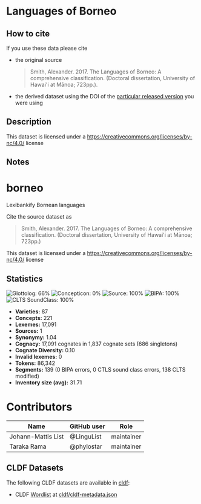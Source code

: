 # Languages of Borneo

## How to cite

If you use these data please cite
- the original source
  > Smith, Alexander. 2017. The Languages of Borneo: A comprehensive classification. (Doctoral dissertation, University of Hawai'i at Mānoa; 723pp.).
- the derived dataset using the DOI of the [particular released version](../../releases/) you were using

## Description


This dataset is licensed under a https://creativecommons.org/licenses/by-nc/4.0/ license

## Notes

# borneo
Lexibankify Bornean languages 

Cite the source dataset as

> Smith, Alexander. 2017. The Languages of Borneo: A comprehensive classification. (Doctoral dissertation, University of Hawai'i at Mānoa; 723pp.)

This dataset is licensed under a https://creativecommons.org/licenses/by-nc/4.0/ license



## Statistics


![Glottolog: 66%](https://img.shields.io/badge/Glottolog-66%25-orange.svg "Glottolog: 66%")
![Concepticon: 0%](https://img.shields.io/badge/Concepticon-0%25-red.svg "Concepticon: 0%")
![Source: 100%](https://img.shields.io/badge/Source-100%25-brightgreen.svg "Source: 100%")
![BIPA: 100%](https://img.shields.io/badge/BIPA-100%25-brightgreen.svg "BIPA: 100%")
![CLTS SoundClass: 100%](https://img.shields.io/badge/CLTS%20SoundClass-100%25-brightgreen.svg "CLTS SoundClass: 100%")

- **Varieties:** 87
- **Concepts:** 221
- **Lexemes:** 17,091
- **Sources:** 1
- **Synonymy:** 1.04
- **Cognacy:** 17,091 cognates in 1,837 cognate sets (686 singletons)
- **Cognate Diversity:** 0.10
- **Invalid lexemes:** 0
- **Tokens:** 86,342
- **Segments:** 139 (0 BIPA errors, 0 CTLS sound class errors, 138 CLTS modified)
- **Inventory size (avg):** 31.71

# Contributors

Name               | GitHub user | Role 
---                | ---         | ---
Johann-Mattis List | @LinguList  | maintainer
Taraka Rama | @phylostar | maintainer




## CLDF Datasets

The following CLDF datasets are available in [cldf](cldf):

- CLDF [Wordlist](https://github.com/cldf/cldf/tree/master/modules/Wordlist) at [cldf/cldf-metadata.json](cldf/cldf-metadata.json)